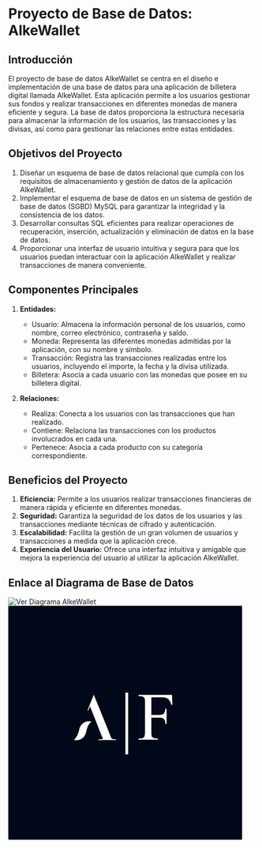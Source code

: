 # Proyecto de Base de Datos: AlkeWallet



## Introducción
El proyecto de base de datos AlkeWallet se centra en el diseño e implementación de una base de datos para una aplicación de billetera digital llamada AlkeWallet. Esta aplicación permite a los usuarios gestionar sus fondos y realizar transacciones en diferentes monedas de manera eficiente y segura. La base de datos proporciona la estructura necesaria para almacenar la información de los usuarios, las transacciones y las divisas, así como para gestionar las relaciones entre estas entidades.

## Objetivos del Proyecto
1. Diseñar un esquema de base de datos relacional que cumpla con los requisitos de almacenamiento y gestión de datos de la aplicación AlkeWallet.
2. Implementar el esquema de base de datos en un sistema de gestión de base de datos (SGBD) MySQL para garantizar la integridad y la consistencia de los datos.
3. Desarrollar consultas SQL eficientes para realizar operaciones de recuperación, inserción, actualización y eliminación de datos en la base de datos.
4. Proporcionar una interfaz de usuario intuitiva y segura para que los usuarios puedan interactuar con la aplicación AlkeWallet y realizar transacciones de manera conveniente.

## Componentes Principales
1. **Entidades:**
   - Usuario: Almacena la información personal de los usuarios, como nombre, correo electrónico, contraseña y saldo.
   - Moneda: Representa las diferentes monedas admitidas por la aplicación, con su nombre y símbolo.
   - Transacción: Registra las transacciones realizadas entre los usuarios, incluyendo el importe, la fecha y la divisa utilizada.
   - Billetera: Asocia a cada usuario con las monedas que posee en su billetera digital.

2. **Relaciones:**
   - Realiza: Conecta a los usuarios con las transacciones que han realizado.
   - Contiene: Relaciona las transacciones con los productos involucrados en cada una.
   - Pertenece: Asocia a cada producto con su categoría correspondiente.

## Beneficios del Proyecto
1. **Eficiencia:** Permite a los usuarios realizar transacciones financieras de manera rápida y eficiente en diferentes monedas.
2. **Seguridad:** Garantiza la seguridad de los datos de los usuarios y las transacciones mediante técnicas de cifrado y autenticación.
3. **Escalabilidad:** Facilita la gestión de un gran volumen de usuarios y transacciones a medida que la aplicación crece.
4. **Experiencia del Usuario:** Ofrece una interfaz intuitiva y amigable que mejora la experiencia del usuario al utilizar la aplicación AlkeWallet.

## Enlace al Diagrama de Base de Datos
![Ver Diagrama AlkeWallet]([https://github.com/AndreFellice/Proyecto-BaseDatos-AlkeWAllet/blob/d46fed54121092d52e9685dad233b04cd513dadf/Diagrama%20BAsedatosAlkeWallet.pdf])
![AlkeWallet Badge](https://github.com/AndreFellice/AndreFellice/blob/main/OIP.jpeg?raw=true)
